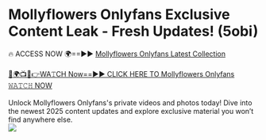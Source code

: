 # Mollyflowers Onlyfans Exclusive Content Leak - Fresh Updates! (5obi)

🔥 ACCESS NOW 🌍==►► <a href="https://tinyurl.com/kvy9nzfs" rel="nofollow">Mollyflowers Onlyfans Latest Collection</a>
<br><br>
[🔴🌍📺📱👉WA𝚃CH Now==►► CLICK HERE TO Mollyflowers Onlyfans 𝚆𝙰𝚃𝙲𝙷 NOW](https://tinyurl.com/kvy9nzfs)
<br><br>
Unlock Mollyflowers Onlyfans's private videos and photos today! Dive into the newest 2025 content updates and explore exclusive material you won’t find anywhere else.
<br>
<a href="https://tinyurl.com/kvy9nzfs" rel="nofollow" data-target="animated-image.originalLink"><img src="https://camo.githubusercontent.com/8a4f000d20f83aca3bf7ec5f350d767afa0574a8a352519fd8cfa583a6f93a33/68747470733a2f2f692e696d6775722e636f6d2f644a486b345a712e676966" data-canonical-src="https://i.imgur.com/dJHk4Zq.gif" style="max-width: 100%; display: inline-block;" data-target="animated-image.originalImage"></a>
<br>
